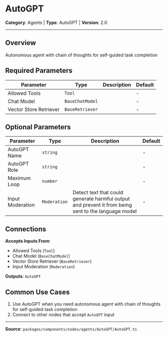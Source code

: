 # AutoGPT

**Category**: Agents | **Type**: AutoGPT | **Version**: 2.0

---

## Overview

Autonomous agent with chain of thoughts for self-guided task completion

## Required Parameters

| Parameter | Type | Description | Default |
|-----------|------|-------------|---------|
| Allowed Tools | `Tool` |  | - |
| Chat Model | `BaseChatModel` |  | - |
| Vector Store Retriever | `BaseRetriever` |  | - |

## Optional Parameters

| Parameter | Type | Description | Default |
|-----------|------|-------------|---------|
| AutoGPT Name | `string` |  | - |
| AutoGPT Role | `string` |  | - |
| Maximum Loop | `number` |  | - |
| Input Moderation | `Moderation` | Detect text that could generate harmful output and prevent it from being sent to the language model | - |

## Connections

**Accepts Inputs From**:
- Allowed Tools (`Tool`)
- Chat Model (`BaseChatModel`)
- Vector Store Retriever (`BaseRetriever`)
- Input Moderation (`Moderation`)

**Outputs**: `AutoGPT`

## Common Use Cases

1. Use AutoGPT when you need autonomous agent with chain of thoughts for self-guided task completion
2. Connect to other nodes that accept `AutoGPT` input

---

**Source**: `packages/components/nodes/agents/AutoGPT/AutoGPT.ts`